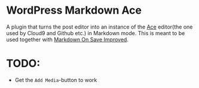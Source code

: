 # WordPress Markdown Ace

A plugin that turns the post editor into an instance of the [Ace](http://ace.c9.io/#nav=about)
editor(the one used by Cloud9 and Github etc.) in Markdown mode.
This is meant to be used together with [Markdown On Save Improved](http://wordpress.org/plugins/markdown-on-save-improved/).

# TODO:

- Get the `Add Media`-button to work
